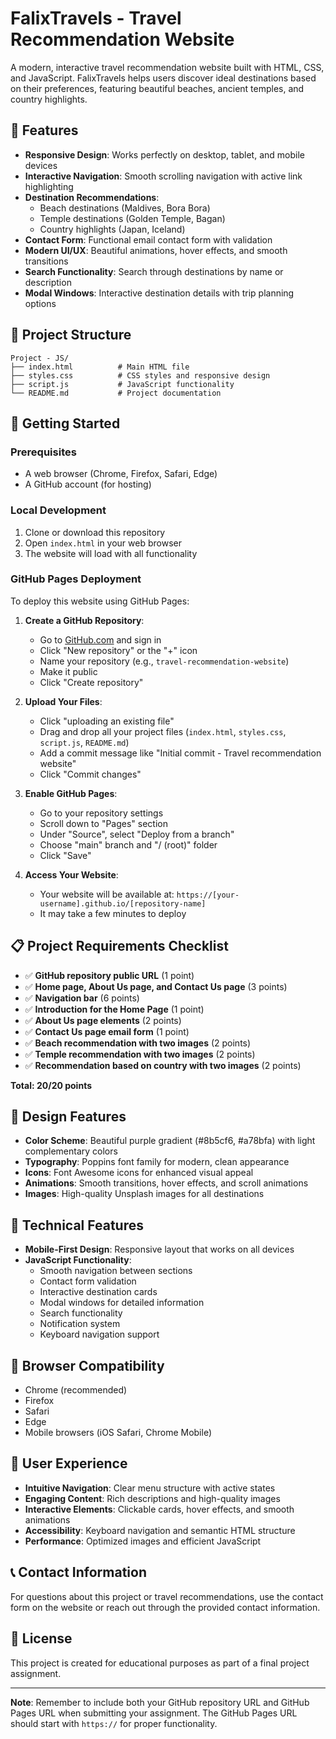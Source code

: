 # FalixTravels - Travel Recommendation Website

A modern, interactive travel recommendation website built with HTML, CSS, and JavaScript. FalixTravels helps users discover ideal destinations based on their preferences, featuring beautiful beaches, ancient temples, and country highlights.

## 🌟 Features

- **Responsive Design**: Works perfectly on desktop, tablet, and mobile devices
- **Interactive Navigation**: Smooth scrolling navigation with active link highlighting
- **Destination Recommendations**: 
  - Beach destinations (Maldives, Bora Bora)
  - Temple destinations (Golden Temple, Bagan)
  - Country highlights (Japan, Iceland)
- **Contact Form**: Functional email contact form with validation
- **Modern UI/UX**: Beautiful animations, hover effects, and smooth transitions
- **Search Functionality**: Search through destinations by name or description
- **Modal Windows**: Interactive destination details with trip planning options

## 📁 Project Structure

```
Project - JS/
├── index.html          # Main HTML file
├── styles.css          # CSS styles and responsive design
├── script.js           # JavaScript functionality
└── README.md           # Project documentation
```

## 🚀 Getting Started

### Prerequisites
- A web browser (Chrome, Firefox, Safari, Edge)
- A GitHub account (for hosting)

### Local Development
1. Clone or download this repository
2. Open `index.html` in your web browser
3. The website will load with all functionality

### GitHub Pages Deployment

To deploy this website using GitHub Pages:

1. **Create a GitHub Repository**:
   - Go to [GitHub.com](https://github.com) and sign in
   - Click "New repository" or the "+" icon
   - Name your repository (e.g., `travel-recommendation-website`)
   - Make it public
   - Click "Create repository"

2. **Upload Your Files**:
   - Click "uploading an existing file"
   - Drag and drop all your project files (`index.html`, `styles.css`, `script.js`, `README.md`)
   - Add a commit message like "Initial commit - Travel recommendation website"
   - Click "Commit changes"

3. **Enable GitHub Pages**:
   - Go to your repository settings
   - Scroll down to "Pages" section
   - Under "Source", select "Deploy from a branch"
   - Choose "main" branch and "/ (root)" folder
   - Click "Save"

4. **Access Your Website**:
   - Your website will be available at: `https://[your-username].github.io/[repository-name]`
   - It may take a few minutes to deploy

## 📋 Project Requirements Checklist

- ✅ **GitHub repository public URL** (1 point)
- ✅ **Home page, About Us page, and Contact Us page** (3 points)
- ✅ **Navigation bar** (6 points)
- ✅ **Introduction for the Home Page** (1 point)
- ✅ **About Us page elements** (2 points)
- ✅ **Contact Us page email form** (1 point)
- ✅ **Beach recommendation with two images** (2 points)
- ✅ **Temple recommendation with two images** (2 points)
- ✅ **Recommendation based on country with two images** (2 points)

**Total: 20/20 points**

## 🎨 Design Features

- **Color Scheme**: Beautiful purple gradient (#8b5cf6, #a78bfa) with light complementary colors
- **Typography**: Poppins font family for modern, clean appearance
- **Icons**: Font Awesome icons for enhanced visual appeal
- **Animations**: Smooth transitions, hover effects, and scroll animations
- **Images**: High-quality Unsplash images for all destinations

## 🔧 Technical Features

- **Mobile-First Design**: Responsive layout that works on all devices
- **JavaScript Functionality**:
  - Smooth navigation between sections
  - Contact form validation
  - Interactive destination cards
  - Modal windows for detailed information
  - Search functionality
  - Notification system
  - Keyboard navigation support

## 📱 Browser Compatibility

- Chrome (recommended)
- Firefox
- Safari
- Edge
- Mobile browsers (iOS Safari, Chrome Mobile)

## 🎯 User Experience

- **Intuitive Navigation**: Clear menu structure with active states
- **Engaging Content**: Rich descriptions and high-quality images
- **Interactive Elements**: Clickable cards, hover effects, and smooth animations
- **Accessibility**: Keyboard navigation and semantic HTML structure
- **Performance**: Optimized images and efficient JavaScript

## 📞 Contact Information

For questions about this project or travel recommendations, use the contact form on the website or reach out through the provided contact information.

## 📄 License

This project is created for educational purposes as part of a final project assignment.

---

**Note**: Remember to include both your GitHub repository URL and GitHub Pages URL when submitting your assignment. The GitHub Pages URL should start with `https://` for proper functionality.
